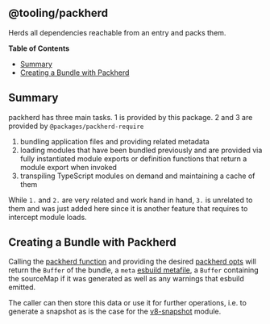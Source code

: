 ## @tooling/packherd

Herds all dependencies reachable from an entry and packs them.

**Table of Contents**

- [Summary](#summary)
- [Creating a Bundle with Packherd](#creating-a-bundle-with-packherd)

## Summary

packherd has three main tasks. 1 is provided by this package. 2 and 3 are provided by `@packages/packherd-require`

1. bundling application files and providing related metadata
2. loading modules that have been bundled previously and are provided via fully instantiated
   module exports or definition functions that return a module export when invoked
3. transpiling TypeScript modules on demand and maintaining a cache of them 

While `1.` and `2.` are very related and work hand in hand, `3.` is unrelated to them and was
just added here since it is another feature that requires to intercept module loads.

## Creating a Bundle with Packherd

Calling the [packherd function][packherd fn] and providing the desired [packherd opts][packherd
opts] will return the `Buffer` of the bundle,  a `meta` [esbuild metafile][esbuild metafile], a
`Buffer` containing the sourceMap if it was generated as well as any warnings that esbuild
emitted.

The caller can then store this data or use it for further operations, i.e. to generate a
snapshot as is the case for the [v8-snapshot][v8-snapshot] module.

[packherd fn]:https://github.com/cypress-io/cypress/blob/bb89994af7e119236bd263234294d325439abce2/packages/packherd/src/packherd.ts#L44
[packherd opts]:https://github.com/cypress-io/cypress/blob/bb89994af7e119236bd263234294d325439abce2/packages/packherd/src/packherd.ts#L14-L27
[esbuild metafile]:https://esbuild.github.io/api/#metafile

[v8-snapshot]:https://github.com/thlorenz/v8-snapshot
